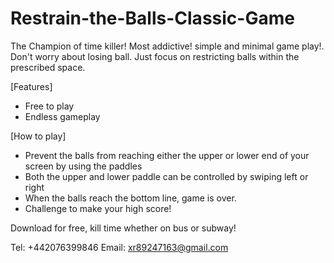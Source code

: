 # Restrain-the-Balls-Classic-Game
The Champion of time killer!
Most addictive! simple and minimal game play!.
Don't worry about losing ball. Just focus on restricting balls within the prescribed space.

[Features]
- Free to play
- Endless gameplay

[How to play]
- Prevent the balls from reaching either the upper or lower end of your screen by using the paddles
- Both the upper and lower paddle can be controlled by swiping left or right
- When the balls reach the bottom line, game is over.
- Challenge to make your high score!

Download for free, kill time whether on bus or subway!

Tel: +442076399846
Email: xr89247163@gmail.com
